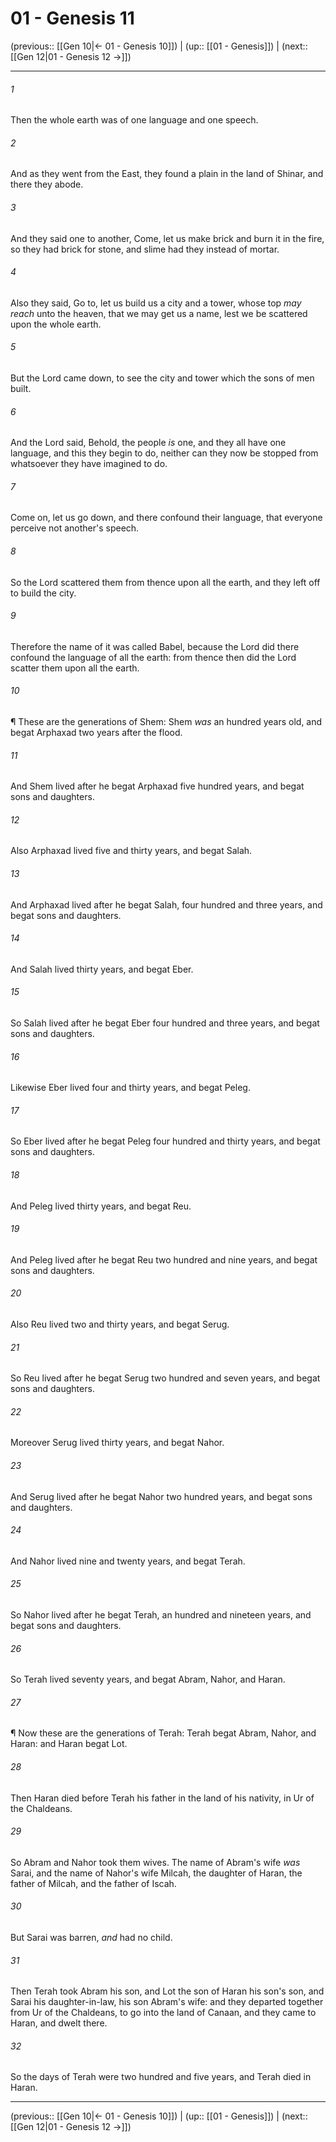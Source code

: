 # 01 - Genesis 11

(previous:: [[Gen 10|← 01 - Genesis 10]]) | (up:: [[01 - Genesis]]) | (next:: [[Gen 12|01 - Genesis 12 →]])

***


###### 1 
Then the whole earth was of one language and one speech. 

###### 2 
And as they went from the East, they found a plain in the land of Shinar, and there they abode. 

###### 3 
And they said one to another, Come, let us make brick and burn it in the fire, so they had brick for stone, and slime had they instead of mortar. 

###### 4 
Also they said, Go to, let us build us a city and a tower, whose top _may reach_ unto the heaven, that we may get us a name, lest we be scattered upon the whole earth. 

###### 5 
But the Lord came down, to see the city and tower which the sons of men built. 

###### 6 
And the Lord said, Behold, the people _is_ one, and they all have one language, and this they begin to do, neither can they now be stopped from whatsoever they have imagined to do. 

###### 7 
Come on, let us go down, and there confound their language, that everyone perceive not another's speech. 

###### 8 
So the Lord scattered them from thence upon all the earth, and they left off to build the city. 

###### 9 
Therefore the name of it was called Babel, because the Lord did there confound the language of all the earth: from thence then did the Lord scatter them upon all the earth. 

###### 10 
¶ These are the generations of Shem: Shem _was_ an hundred years old, and begat Arphaxad two years after the flood. 

###### 11 
And Shem lived after he begat Arphaxad five hundred years, and begat sons and daughters. 

###### 12 
Also Arphaxad lived five and thirty years, and begat Salah. 

###### 13 
And Arphaxad lived after he begat Salah, four hundred and three years, and begat sons and daughters. 

###### 14 
And Salah lived thirty years, and begat Eber. 

###### 15 
So Salah lived after he begat Eber four hundred and three years, and begat sons and daughters. 

###### 16 
Likewise Eber lived four and thirty years, and begat Peleg. 

###### 17 
So Eber lived after he begat Peleg four hundred and thirty years, and begat sons and daughters. 

###### 18 
And Peleg lived thirty years, and begat Reu. 

###### 19 
And Peleg lived after he begat Reu two hundred and nine years, and begat sons and daughters. 

###### 20 
Also Reu lived two and thirty years, and begat Serug. 

###### 21 
So Reu lived after he begat Serug two hundred and seven years, and begat sons and daughters. 

###### 22 
Moreover Serug lived thirty years, and begat Nahor. 

###### 23 
And Serug lived after he begat Nahor two hundred years, and begat sons and daughters. 

###### 24 
And Nahor lived nine and twenty years, and begat Terah. 

###### 25 
So Nahor lived after he begat Terah, an hundred and nineteen years, and begat sons and daughters. 

###### 26 
So Terah lived seventy years, and begat Abram, Nahor, and Haran. 

###### 27 
¶ Now these are the generations of Terah: Terah begat Abram, Nahor, and Haran: and Haran begat Lot. 

###### 28 
Then Haran died before Terah his father in the land of his nativity, in Ur of the Chaldeans. 

###### 29 
So Abram and Nahor took them wives. The name of Abram's wife _was_ Sarai, and the name of Nahor's wife Milcah, the daughter of Haran, the father of Milcah, and the father of Iscah. 

###### 30 
But Sarai was barren, _and_ had no child. 

###### 31 
Then Terah took Abram his son, and Lot the son of Haran his son's son, and Sarai his daughter-in-law, his son Abram's wife: and they departed together from Ur of the Chaldeans, to go into the land of Canaan, and they came to Haran, and dwelt there. 

###### 32 
So the days of Terah were two hundred and five years, and Terah died in Haran.

***

(previous:: [[Gen 10|← 01 - Genesis 10]]) | (up:: [[01 - Genesis]]) | (next:: [[Gen 12|01 - Genesis 12 →]])
